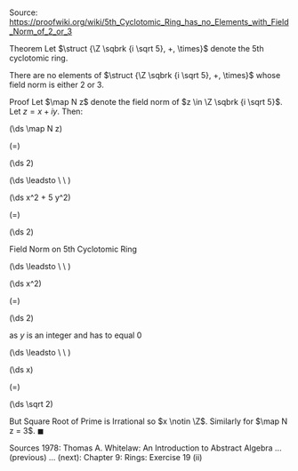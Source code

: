 # 

Source: https://proofwiki.org/wiki/5th_Cyclotomic_Ring_has_no_Elements_with_Field_Norm_of_2_or_3

Theorem
Let $\struct {\Z \sqbrk {i \sqrt 5}, +, \times}$ denote the $5$th cyclotomic ring.

There are no elements of $\struct {\Z \sqbrk {i \sqrt 5}, +, \times}$ whose field norm is either $2$ or $3$.


Proof
Let $\map N z$ denote the field norm of $z \in \Z \sqbrk {i \sqrt 5}$.
Let $z = x + i y$.
Then:














\(\ds \map N z\)

\(=\)







\(\ds 2\)














\(\ds \leadsto \ \ \)





\(\ds x^2 + 5 y^2\)

\(=\)







\(\ds 2\)





Field Norm on 5th Cyclotomic Ring








\(\ds \leadsto \ \ \)





\(\ds x^2\)

\(=\)







\(\ds 2\)





as $y$ is an integer and has to equal $0$








\(\ds \leadsto \ \ \)





\(\ds x\)

\(=\)







\(\ds \sqrt 2\)









But Square Root of Prime is Irrational so $x \notin \Z$.
Similarly for $\map N z = 3$.
$\blacksquare$


Sources
1978: Thomas A. Whitelaw: An Introduction to Abstract Algebra ... (previous) ... (next): Chapter $9$: Rings: Exercise $19 \ \text {(ii)}$




